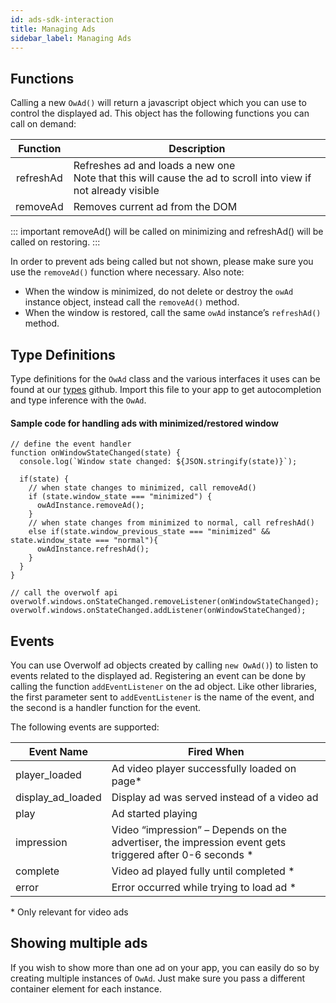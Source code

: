 ```yaml
---
id: ads-sdk-interaction
title: Managing Ads
sidebar_label: Managing Ads
---
```


## Functions
Calling a new `OwAd()` will return a javascript object which you can use to control the displayed ad. This object has the following functions you can call on demand:

| Function        | Description                                                                                                            |
| :-------------: |------------------------------------------------------------------------------------------------------------------------|
| refreshAd       | Refreshes ad and loads a new one <br> Note that this will cause the ad to scroll into view if not already visible       |
| removeAd        | Removes current ad from the DOM                                                                                    |

::: important
removeAd() will be called on minimizing and refreshAd() will be called on restoring.
:::

In order to prevent ads being called but not shown, please make sure you use the `removeAd()` function where necessary. Also note:

* When the window is minimized, do not delete or destroy the `owAd` instance object, instead call the `removeAd()` method.
* When the window is restored, call the same `owAd` instance’s `refreshAd()` method.

## Type Definitions
Type definitions for the `OwAd` class and the various interfaces it uses can be found at our [types](https://github.com/overwolf/types/blob/master/owads.d.ts) github.
Import this file to your app to get autocompletion and type inference with the `OwAd`.


#### Sample code for handling ads with minimized/restored window

```
// define the event handler
function onWindowStateChanged(state) {
  console.log(`Window state changed: ${JSON.stringify(state)}`);

  if(state) {
    // when state changes to minimized, call removeAd()
    if (state.window_state === "minimized") {
      owAdInstance.removeAd();
    }
    // when state changes from minimized to normal, call refreshAd()
    else if(state.window_previous_state === "minimized" && state.window_state === "normal"){
      owAdInstance.refreshAd();
    }
  }
}

// call the overwolf api
overwolf.windows.onStateChanged.removeListener(onWindowStateChanged);
overwolf.windows.onStateChanged.addListener(onWindowStateChanged);
```

## Events

You can use Overwolf ad objects created by calling `new OwAd()`) to listen to events related to the displayed ad. Registering an event can be done by calling the function `addEventListener` on the ad object. Like other libraries, the first parameter sent to `addEventListener` is the name of the event, and the second is a handler function for the event.

The following events are supported:

| **Event Name**      | **Fired When**           
| -------------       | -------------
| player_loaded	      | Ad video player successfully loaded on page*
| display_ad_loaded   | Display ad was served instead of a video ad    
| play                | Ad started playing
|impression	          | Video “impression” – Depends on the advertiser, the impression event gets triggered after 0-6 seconds *
|complete             | Video ad played fully until completed *
|error                | Error occurred while trying to load ad *

\* Only relevant for video ads

## Showing multiple ads 
If you wish to show more than one ad on your app, you can easily do so by creating multiple instances of `OwAd`. Just make sure you pass a different container element for each instance.
